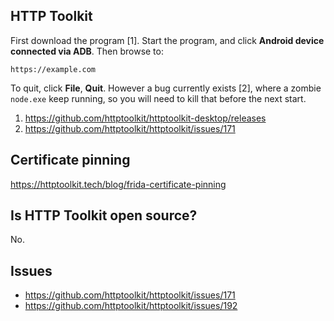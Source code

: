 ## HTTP Toolkit

First download the program [1]. Start the program, and click **Android device
connected via ADB**. Then browse to:

~~~
https://example.com
~~~

To quit, click **File**, **Quit**. However a bug currently exists [2], where a
zombie `node.exe` keep running, so you will need to kill that before the next
start.

1. https://github.com/httptoolkit/httptoolkit-desktop/releases
2. https://github.com/httptoolkit/httptoolkit/issues/171

## Certificate pinning

https://httptoolkit.tech/blog/frida-certificate-pinning

## Is HTTP Toolkit open source?

No.

## Issues

- https://github.com/httptoolkit/httptoolkit/issues/171
- https://github.com/httptoolkit/httptoolkit/issues/192
